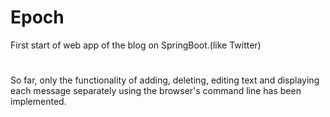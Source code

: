 # Epoch
First start of web app of the blog on SpringBoot.(like Twitter)
# 
So far, only the functionality of adding, deleting, editing text and displaying each message 
separately using the browser's command line has been implemented.
